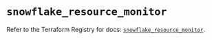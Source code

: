 # `snowflake_resource_monitor`

Refer to the Terraform Registry for docs: [`snowflake_resource_monitor`](https://registry.terraform.io/providers/snowflakedb/snowflake/2.6.0/docs/resources/resource_monitor).
